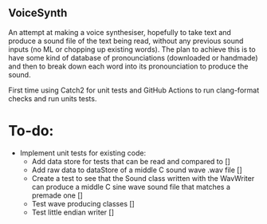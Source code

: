 ## VoiceSynth
An attempt at making a voice synthesiser, hopefully to take text and produce a sound file of the text being read, without any previous sound inputs (no ML or chopping up existing words). The plan to achieve this is to have some kind of database of pronounciations (downloaded or handmade) and then to break down each word into its pronounciation to produce the sound.

First time using Catch2 for unit tests and GitHub Actions to run clang-format checks and run units tests.

# To-do:
- Implement unit tests for existing code:
  - Add data store for tests that can be read and compared to []
  - Add raw data to dataStore of a middle C sound wave .wav file []
  - Create a test to see that the Sound class written with the WavWriter can produce a middle C sine wave sound file that matches a premade one []
  - Test wave producing classes []
  - Test little endian writer []

